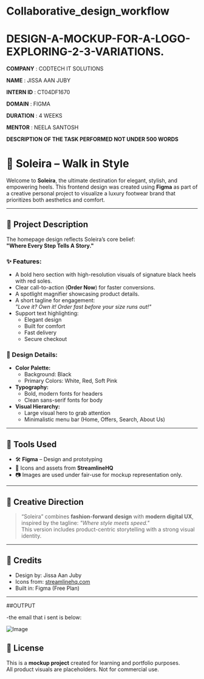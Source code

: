 # Collaborative_design_workflow

# DESIGN-A-MOCKUP-FOR-A-LOGO-EXPLORING-2-3-VARIATIONS.

**COMPANY** : CODTECH IT SOLUTIONS

**NAME** : JISSA AAN JUBY

**INTERN ID** : CT04DF1670

**DOMAIN** : FIGMA

**DURATION** : 4 WEEKS

**MENTOR** : NEELA SANTOSH

**DESCRIPTION OF THE TASK PERFORMED NOT UNDER 500 WORDS**
# 👠 Soleira – Walk in Style

Welcome to **Soleira**, the ultimate destination for elegant, stylish, and empowering heels. This frontend design was created using **Figma** as part of a creative personal project to visualize a luxury footwear brand that prioritizes both aesthetics and comfort.

---
## 📝 Project Description

The homepage design reflects Soleira’s core belief:  
**"Where Every Step Tells A Story."**

### ✨ Features:
- A bold hero section with high-resolution visuals of signature black heels with red soles.
- Clear call-to-action (**Order Now**) for faster conversions.
- A spotlight magnifier showcasing product details.
- A short tagline for engagement:  
  _"Love it? Own it! Order fast before your size runs out!"_
- Support text highlighting:  
  - Elegant design  
  - Built for comfort  
  - Fast delivery  
  - Secure checkout

### 🎨 Design Details:
- **Color Palette:**  
  - Background: Black  
  - Primary Colors: White, Red, Soft Pink  
- **Typography:**  
  - Bold, modern fonts for headers  
  - Clean sans-serif fonts for body
- **Visual Hierarchy:**  
  - Large visual hero to grab attention  
  - Minimalistic menu bar (Home, Offers, Search, About Us)

---

## 🔧 Tools Used

- 🛠️ **Figma** – Design and prototyping  
- 🎨 Icons and assets from **StreamlineHQ**  
- 📷 Images are used under fair-use for mockup representation only.

---
## 🧠 Creative Direction

> “Soleira” combines **fashion-forward design** with **modern digital UX**, inspired by the tagline:
> _"Where style meets speed."_  
This version includes product-centric storytelling with a strong visual identity.

---

## 📣 Credits

- Design by: Jissa Aan Juby  
- Icons from: [streamlinehq.com](https://streamlinehq.com)  
- Built in: Figma (Free Plan)

---

##OUTPUT

-the email that i sent is below:

![Image](https://github.com/user-attachments/assets/66760183-523c-489e-b9c1-a4bef484921e)

## 📌 License

This is a **mockup project** created for learning and portfolio purposes.  
All product visuals are placeholders. Not for commercial use.
